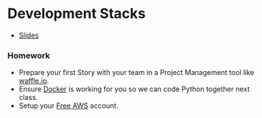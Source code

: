 # Development Stacks

* [Slides](lecture.pdf)

### Homework

* Prepare your first Story with your team in a Project Management tool like [waffle.io](http://waffle.io).
* Ensure [Docker](../02-turning-ideals-into-software/docker-tutorial.md) is working for you so we can code Python together next class.
* Setup your [Free AWS](https://aws.amazon.com/education/awseducate) account.
